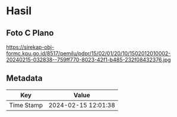 # Hasil

## Foto C Plano

https://sirekap-obj-formc.kpu.go.id/8517/pemilu/pdpr/15/02/01/20/10/1502012010002-20240215-032838--759ff770-8023-42f1-b485-232f08432376.jpg


## Metadata

| Key        | Value               |
| ---------- | ------------------- |
| Time Stamp | 2024-02-15 12:01:38 |



